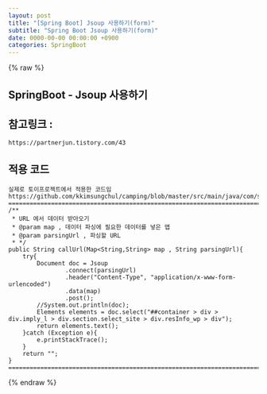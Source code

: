 ```yaml
---  
layout: post  
title: "[Spring Boot] Jsoup 사용하기(form)"  
subtitle: "Spring Boot Jsoup 사용하기(form)"  
date: 0000-00-00 00:00:00 +0900  
categories: SpringBoot  
---  
```

{% raw %}  
## SpringBoot - Jsoup 사용하기  
  
## 참고링크 :  
	https://partnerjun.tistory.com/43  
  
## 적용 코드  
	실제로 토이프로젝트에서 적용한 코드임  
	https://github.com/kkimsungchul/camping/blob/master/src/main/java/com/sungchul/camping/reservation/ThankYouCampingReservationService.java  
	======================================================================================================  
    /**  
     * URL 에서 데이터 받아오기  
     * @param map , 데이터 파싱에 필요한 데이터를 넣은 맵  
     * @param parsingUrl , 파싱할 URL  
     * */  
    public String callUrl(Map<String,String> map , String parsingUrl){  
        try{  
            Document doc = Jsoup  
                    .connect(parsingUrl)  
                    .header("Content-Type", "application/x-www-form-urlencoded")  
                    .data(map)  
                    .post();  
            //System.out.println(doc);  
            Elements elements = doc.select("##container > div > div.imply_l > div.section.select_site > div.resInfo_wp > div");  
            return elements.text();  
        }catch (Exception e){  
            e.printStackTrace();  
        }  
        return "";  
    }  
	======================================================================================================  
{% endraw %}